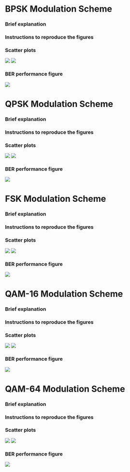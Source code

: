 
# BPSK Modulation Scheme

### Brief explanation

### Instructions to reproduce the figures

### Scatter plots
![](Scatter_Plots/BPSK1.PNG?raw=true)
![](Scatter_Plots/BPSK2.PNG?raw=true)

### BER performance figure

![](BPSK_BER.png?raw=true)

# QPSK Modulation Scheme

### Brief explanation

### Instructions to reproduce the figures

### Scatter plots
![](QPSK1.PNG?raw=true)
![](QPSK2.PNG?raw=true)

### BER performance figure


![](QPSK_BER.png?raw=true)

# FSK Modulation Scheme

### Brief explanation

### Instructions to reproduce the figures

### Scatter plots
![](FSK1.PNG?raw=true)
![](FSK2.PNG?raw=true)

### BER performance figure


![](FSK_BER.png?raw=true)

# QAM-16 Modulation Scheme

### Brief explanation

### Instructions to reproduce the figures

### Scatter plots
![](QAM16_1.PNG?raw=true)
![](QAM16_2.PNG?raw=true)

### BER performance figure


![](QAM16_BER.png?raw=true)

# QAM-64 Modulation Scheme

### Brief explanation

### Instructions to reproduce the figures

### Scatter plots
![](QAM64_1.PNG?raw=true)
![](QAM64_2.PNG?raw=true)

### BER performance figure

![](QAM64_BER.png?raw=true)
